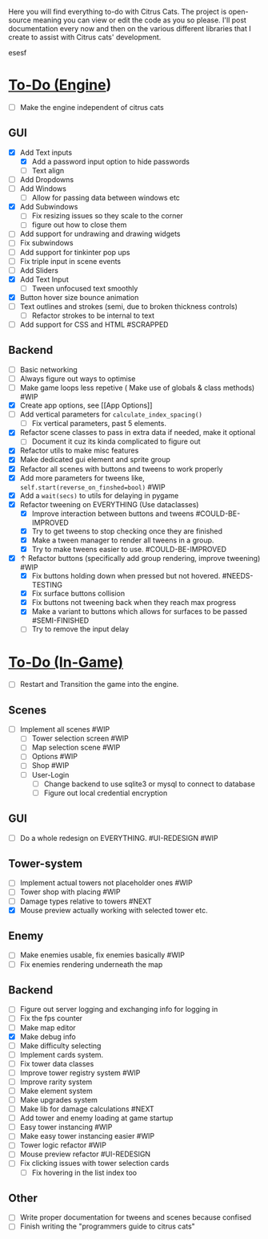 Here you will find everything to-do with Citrus Cats. The project is open-source meaning you can view or edit the code as you so please. I'll post documentation every now and then on the various different libraries that I create to assist with Citrus cats' development.  

esesf
# <u>To-Do  (Engine</u>)

- [ ] Make the engine independent of citrus cats
## GUI
- [x] Add Text inputs
	- [x] Add a password input option to hide passwords
	- [ ] Text align
- [ ] Add Dropdowns 
- [ ] Add Windows 
	- [ ] Allow for passing data between windows etc
- [x] Add Subwindows
	- [ ] Fix resizing issues so they scale to the corner
	- [ ] figure out how to close them
- [ ] Add support for undrawing and drawing widgets 
- [ ] Fix subwindows
- [ ] Add support for tinkinter pop ups
- [ ] Fix triple input in scene events
- [ ] Add Sliders
- [x] Add Text Input
	- [ ] Tween unfocused text smoothly
- [x] Button hover size bounce animation
- [ ] Text outlines and strokes (semi, due to broken thickness controls) 
	- [ ] Refactor strokes to be internal to text
- [ ] Add support for CSS and HTML #SCRAPPED
## Backend
- [ ] Basic networking
- [ ] Always figure out ways to optimise
- [ ] Make game loops less repetive ( Make use of globals & class methods) #WIP
- [x] Create app options, see [[App Options]]
- [ ] Add vertical parameters for `calculate_index_spacing()` 
	- [ ] Fix vertical parameters, past 5 elements.
- [x] Refactor scene classes to pass in extra data if needed, make it optional
	- [ ] Document it cuz its kinda complicated to figure out
- [x] Refactor utils to make misc features 
- [x] Make dedicated gui element and sprite group 
- [x] Refactor all scenes with buttons and tweens to work properly
- [x] Add more parameters for tweens like, `self.start(reverse_on_finshed=bool)` #WIP  
- [x] Add a `wait(secs)` to utils for delaying in pygame 
- [x] Refactor tweening on EVERYTHING (Use dataclasses) 
	- [x] Improve interaction between buttons and tweens #COULD-BE-IMPROVED 
	- [x] Try to get tweens to stop checking once they are finished 
	- [x] Make a tween manager to render all tweens in a group.
	- [x] Try to make tweens easier to use. #COULD-BE-IMPROVED
- [x] ↑ Refactor buttons (specifically add group rendering, improve tweening) #WIP 
	- [x] Fix buttons holding down when pressed but not hovered. #NEEDS-TESTING 
	- [x] Fix surface buttons collision
	- [x] Fix buttons not tweening back when they reach max progress
	- [x] Make a variant to buttons which allows for surfaces to be passed #SEMI-FINISHED 
	- [ ] Try to remove the input delay
# <u>To-Do (In-Game) </u>


- [ ] Restart and Transition the game into the engine. 
## Scenes
- [ ] Implement all scenes #WIP
	- [ ] Tower selection screen  #WIP
	- [ ] Map selection scene #WIP
	- [ ] Options #WIP
	- [ ] Shop #WIP 
	- [ ] User-Login
		- [ ] Change backend to use sqlite3 or mysql to connect to database
		- [ ] Figure out local credential encryption
## GUI
- [ ] Do a whole redesign on EVERYTHING. #UI-REDESIGN #WIP
## Tower-system
- [ ] Implement actual towers not placeholder ones #WIP 
- [ ] Tower shop with placing #WIP 
- [ ] Damage types relative to towers #NEXT 
- [x] Mouse preview actually working with selected tower etc.
## Enemy 
- [ ] Make enemies usable, fix enemies basically #WIP
- [ ] Fix enemies rendering underneath the map
## Backend
- [ ] Figure out server logging and exchanging info for logging in
- [ ] Fix the fps counter
- [ ] Make map editor
- [x] Make debug info
- [ ] Make difficulty selecting
- [ ] Implement cards system.
- [ ] Fix tower data classes
- [ ] Improve tower registry system #WIP
- [ ] Improve rarity system 
- [ ] Make element system
- [ ] Make upgrades system
- [ ] Make lib for damage calculations #NEXT
- [ ] Add tower and enemy loading at game startup 
- [ ] Easy tower instancing #WIP 
- [ ] Make easy tower instancing easier #WIP 
- [ ] Tower logic refactor #WIP 
- [ ] Mouse preview refactor #UI-REDESIGN 
- [ ] Fix clicking issues with tower selection cards
	- [ ] Fix hovering in the list index too
## Other
- [ ] Write proper documentation for tweens and scenes because confised
- [ ] Finish writing the "programmers guide to citrus cats"